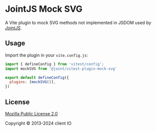 # JointJS Mock SVG

A Vite plugin to mock SVG methods not implemented in JSDOM used by *[JointJS](https://www.jointjs.com/)*.

## Usage

Import the plugin in your `vite.config.js`:

```js
import { defineConfig } from 'vitest/config';
import mockSVG from '@joint/vitest-plugin-mock-svg'

export default defineConfig({
  plugins: [mockSVG()],
})
```

## License

[Mozilla Public License 2.0](https://www.mozilla.org/en-US/MPL/2.0/)

Copyright © 2013-2024 client IO

